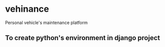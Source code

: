 # vehinance
Personal vehicle's maintenance platform

## To create python's environment in django project
